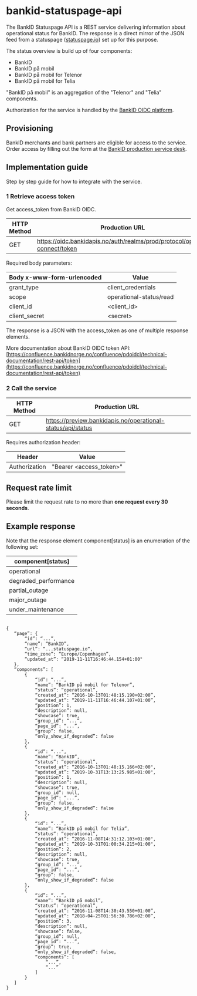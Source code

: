 # bankid-statuspage-api

The BankID Statuspage API is a REST service delivering information about operational status for BankID.
The response is a direct mirror of the JSON feed from a statuspage ([statuspage.io](https://www.statuspage.io/)) set up for this purpose.

The status overview is build up of four components:

* BankID
* BankID på mobil
* BankID på mobil for Telenor
* BankID på mobil for Telia

"BankID på mobil" is an aggregation of the "Telenor" and "Telia" components.

Authorization for the service is handled by the [BankID OIDC platform](https://confluence.bankidnorge.no/confluence/pdoidcl/introduction).

## Provisioning
BankID merchants and bank partners are eligible for access to the service.
Order access by filling out the form at the [BankID production service desk](https://servicedesk.bankidnorge.no/jira/servicedesk/customer/portal/3/group/9).

## Implementation guide

Step by step guide for how to integrate with the service.

### 1 Retrieve access token

Get access_token from BankID OIDC.

| HTTP Method | Production URL |
|---|---|
| GET | https://oidc.bankidapis.no/auth/realms/prod/protocol/openid-connect/token |

Required body parameters:

| Body x-www-form-urlencoded  | Value|
|---|---|
|grant_type|client_credentials|
|scope|operational-status/read|
|client_id|\<client_id\>|
|client_secret|\<secret\>|

The response is a JSON with the access_token as one of multiple response elements.

More documentation about BankID OIDC token API:
[https://confluence.bankidnorge.no/confluence/pdoidcl/technical-documentation/rest-api/token](https://confluence.bankidnorge.no/confluence/pdoidcl/technical-documentation/rest-api/token)

### 2 Call the service

| HTTP Method | Production URL |
|---|---|
| GET | https://preview.bankidapis.no/operational-status/api/status |

Requires authorization header:

 | Header  | Value|
|---|---|
|Authorization|"Bearer \<access_token\>"|
 
## Request rate limit

Please limit the request rate to no more than **one request every 30 seconds**.

## Example response

Note that the response element component\[status\] is an enumeration of the following set:

|component\[status\]|
|---|
|operational|
|degraded_performance|
|partial_outage|
|major_outage|
|under_maintenance|

<pre><code>
{
   “page”: {
       “id”: “...”,
       “name”: “BankID”,
       “url”: “...statuspage.io“,
       “time_zone”: “Europe/Copenhagen”,
       “updated_at”: “2019-11-11T16:46:44.154+01:00"
   },
   “components”: [
       {
           “id”: “...”,
           “name”: “BankID på mobil for Telenor”,
           “status”: “operational”,
           “created_at”: “2016-10-13T01:48:15.190+02:00”,
           “updated_at”: “2019-11-11T16:46:44.107+01:00”,
           “position”: 1,
           “description”: null,
           “showcase”: true,
           “group_id”: “...”,
           “page_id”: “...”,
           “group”: false,
           “only_show_if_degraded”: false
       },
       {
           “id”: “...",
           “name”: “BankID”,
           “status”: “operational”,
           “created_at”: “2016-10-13T01:48:15.166+02:00",
           “updated_at”: “2019-10-31T13:13:25.985+01:00",
           “position”: 1,
           “description”: null,
           “showcase”: true,
           “group_id”: null,
           “page_id”: “...”,
           “group”: false,
           “only_show_if_degraded”: false
       },
       {
           “id”: “...”,
           “name”: “BankID på mobil for Telia”,
           “status”: “operational”,
           “created_at”: “2016-11-08T14:31:12.103+01:00",
           “updated_at”: “2019-10-31T01:00:34.215+01:00",
           “position”: 2,
           “description”: null,
           “showcase”: true,
           “group_id”: “...”,
           “page_id”: “...”,
           “group”: false,
           “only_show_if_degraded”: false
       },
       {
           “id”: “...”,
           “name”: “BankID på mobil”,
           “status”: “operational”,
           “created_at”: “2016-11-08T14:30:43.550+01:00”,
           “updated_at”: “2018-04-25T01:56:30.786+02:00”,
           “position”: 3,
           “description”: null,
           “showcase”: false,
           “group_id”: null,
           “page_id”: “...”,
           “group”: true,
           “only_show_if_degraded”: false,
           “components”: [
               “...”,
               “...”
           ]
       }
   ]
}</code></pre>
